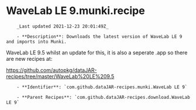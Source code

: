 # WaveLab LE 9.munki.recipe

        _Last updated 2021-12-23 20:01:49Z_

        - **Description**: Downloads the latest version of WaveLab LE 9 and imports into Munki.

WaveLab LE 9.5 whilst an update for this, it is also a seperate .app so there are new recipes at:

https://github.com/autopkg/dataJAR-recipes/tree/master/WaveLab%20LE%209.5

        - **Identifier**: `com.github.dataJAR-recipes.munki.WaveLab LE 9`

        - **Parent Recipes**: `com.github.dataJAR-recipes.download.WaveLab LE 9`
